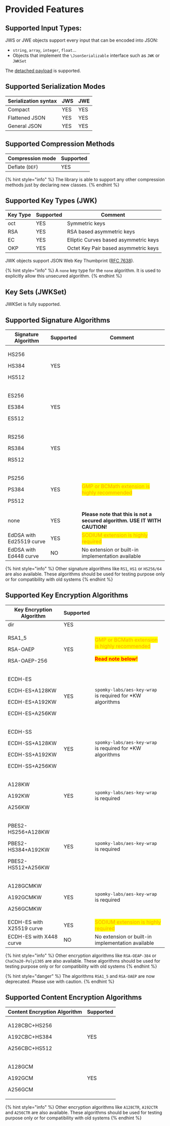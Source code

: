 # Provided Features

## Supported Input Types:

JWS or JWE objects support every input that can be encoded into JSON:

* `string`, `array`, `integer`, `float`...
* Objects that implement the `\JsonSerializable` interface such as `JWK` or `JWKSet`

The [detached payload](../advanced-topics/signed-tokens-and/detached-payload.md) is supported.

## Supported Serialization Modes

| Serialization syntax | JWS | JWE |
| -------------------- | --- | --- |
| Compact              | YES | YES |
| Flattened JSON       | YES | YES |
| General JSON         | YES | YES |



## Supported Compression Methods

| Compression mode | Supported |
| ---------------- | --------- |
| Deflate (`DEF`)  | YES       |

{% hint style="info" %}
The library is able to support any other compression methods just by declaring new classes.
{% endhint %}

## Supported Key Types (JWK)

| Key Type | Supported | Comment                               |
| -------- | --------- | ------------------------------------- |
| oct      | YES       | Symmetric keys                        |
| RSA      | YES       | RSA based asymmetric keys             |
| EC       | YES       | Elliptic Curves based asymmetric keys |
| OKP      | YES       | Octet Key Pair based asymmetric keys  |

JWK objects support JSON Web Key Thumbprint ([RFC 7638](https://tools.ietf.org/html/rfc7638)).

{% hint style="info" %}
A `none` key type for the `none` algorithm. It is used to explicitly allow this unsecured algorithm.
{% endhint %}

## Key Sets (JWKSet)

JWKSet is fully supported.

## Supported Signature Algorithms

| Signature Algorithm                  | Supported | Comment                                                                          |
| ------------------------------------ | --------- | -------------------------------------------------------------------------------- |
| <p>HS256</p><p>HS384</p><p>HS512</p> | YES       |                                                                                  |
| <p>ES256</p><p>ES384</p><p>ES512</p> | YES       |                                                                                  |
| <p>RS256</p><p>RS384</p><p>RS512</p> | YES       |                                                                                  |
| <p>PS256</p><p>PS384</p><p>PS512</p> | YES       | <mark style="color:orange;">GMP or BCMath extension is highly recommended</mark> |
| none                                 | YES       | **Please note that this is not a secured algorithm. USE IT WITH CAUTION!**       |
| EdDSA with Ed25519 curve             | YES       | <mark style="color:orange;">SODIUM extension is highly required</mark>           |
| EdDSA with Ed448 curve               | NO        | No extension or built-in implementation available                                |

{% hint style="info" %}
Other signature algorithms like `RS1`, `HS1` or `HS256/64` are also available. These algorithms should be used for testing purpose only or for compatibility with old systems
{% endhint %}

## Supported Key Encryption Algorithms

| Key Encryption Algorithm                                                      | Supported |                                                                                                                                                                  |
| ----------------------------------------------------------------------------- | --------- | ---------------------------------------------------------------------------------------------------------------------------------------------------------------- |
| dir                                                                           | YES       |                                                                                                                                                                  |
| <p>RSA1_5</p><p>RSA-OAEP</p><p>RSA-OAEP-256</p>                               | YES       | <p><mark style="color:orange;">GMP or BCMath extension is highly recommended</mark><br><br><mark style="color:red;"><strong>Read note below!</strong></mark></p> |
| <p>ECDH-ES</p><p>ECDH-ES+A128KW</p><p>ECDH-ES+A192KW</p><p>ECDH-ES+A256KW</p> | YES       | `spomky-labs/aes-key-wrap` is required for \*KW algorithms                                                                                                       |
| <p>ECDH-SS</p><p>ECDH-SS+A128KW</p><p>ECDH-SS+A192KW</p><p>ECDH-SS+A256KW</p> | YES       | `spomky-labs/aes-key-wrap` is required for \*KW algorithms                                                                                                       |
| <p>A128KW</p><p>A192KW</p><p>A256KW</p>                                       | YES       | `spomky-labs/aes-key-wrap` is required                                                                                                                           |
| <p>PBES2-HS256+A128KW</p><p>PBES2-HS384+A192KW</p><p>PBES2-HS512+A256KW</p>   | YES       | `spomky-labs/aes-key-wrap` is required                                                                                                                           |
| <p>A128GCMKW</p><p>A192GCMKW</p><p>A256GCMKW</p>                              | YES       | `spomky-labs/aes-key-wrap` is required                                                                                                                           |
| ECDH-ES with X25519 curve                                                     | YES       | <mark style="color:orange;">SODIUM extension is highly required</mark>                                                                                           |
| ECDH-ES with X448 curve                                                       | NO        | No extension or built-in implementation available                                                                                                                |

{% hint style="info" %}
Other encryption algorithms like `RSA-OEAP-384` or `ChaCha20-Poly1305` are also available. These algorithms should be used for testing purpose only or for compatibility with old systems
{% endhint %}

{% hint style="danger" %}
The algorithms `RSA1_5` and `RSA-OAEP` are now deprecated. Please use with caution.
{% endhint %}

## Supported Content Encryption Algorithms

| Content Encryption Algorithm                                 | Supported |
| ------------------------------------------------------------ | --------- |
| <p>A128CBC+HS256</p><p>A192CBC+HS384</p><p>A256CBC+HS512</p> | YES       |
| <p>A128GCM</p><p>A192GCM</p><p>A256GCM</p>                   | YES       |

{% hint style="info" %}
Other encryption algorithms like `A128CTR`, `A192CTR` and `A256CTR` are also available. These algorithms should be used for testing purpose only or for compatibility with old systems
{% endhint %}
